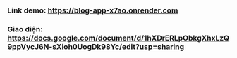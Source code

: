 ### Link demo: https://blog-app-x7ao.onrender.com

### Giao diện: https://docs.google.com/document/d/1hXDrERLpObkgXhxLzQ9ppVycJ6N-sXioh0UogDk98Yc/edit?usp=sharing
